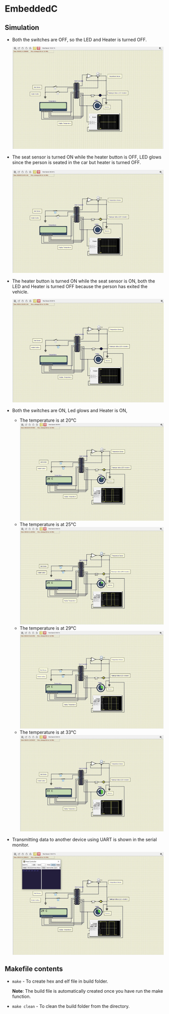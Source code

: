 # EmbeddedC

## Simulation

- Both the switches are OFF, so the LED and Heater is turned OFF.

  ![Simulation1](Simulation/Simulation1.JPG)

- The seat sensor is turned ON while the heater button is OFF, LED glows since the person is seated in the car but heater is turned OFF.

  ![Simulation2](Simulation/Simulation2.JPG)

- The heater button is turned ON while the seat sensor is ON, both the LED and Heater is turned OFF because the person has exited the vehicle.

  ![Simulation3](Simulation/Simulation3.JPG)

- Both the switches are ON, Led glows and Heater is ON,

  - The temperature is at 20°C
    ![Simulation4](Simulation/Simulation4.JPG)
  - The temperature is at 25°C
    ![Simulation5](Simulation/Simulation5.JPG)
  - The temperature is at 29°C
    ![Simulation6](Simulation/Simulation6.JPG)
  - The temperature is at 33°C
    ![Simulation7](Simulation/Simulation7.JPG)

- Transmitting data to another device using UART is shown in the serial monitor.

  ![Simulation8](Simulation/Simulation8.JPG)

## Makefile contents

- `make` - To create hex and elf file in build folder.

  **Note**: The build file is automatically created once you have run the make function.

- `make clean` - To clean the build folder from the directory.
